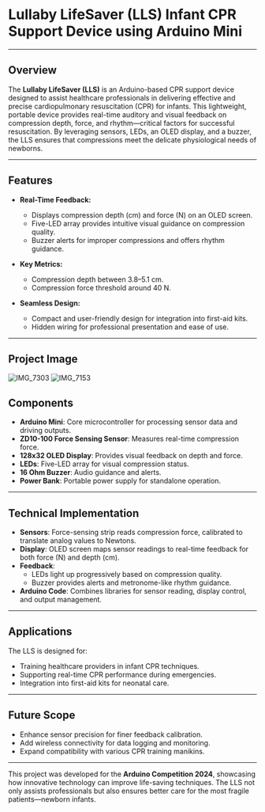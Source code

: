 # Lullaby LifeSaver (LLS) Infant CPR Support Device using Arduino Mini

---

## Overview
The **Lullaby LifeSaver (LLS)** is an Arduino-based CPR support device designed to assist healthcare professionals in delivering effective and precise cardiopulmonary resuscitation (CPR) for infants. This lightweight, portable device provides real-time auditory and visual feedback on compression depth, force, and rhythm—critical factors for successful resuscitation. By leveraging sensors, LEDs, an OLED display, and a buzzer, the LLS ensures that compressions meet the delicate physiological needs of newborns.

---

## Features
- **Real-Time Feedback:**
  - Displays compression depth (cm) and force (N) on an OLED screen.
  - Five-LED array provides intuitive visual guidance on compression quality.
  - Buzzer alerts for improper compressions and offers rhythm guidance.

- **Key Metrics:**
  - Compression depth between 3.8–5.1 cm.
  - Compression force threshold around 40 N.

- **Seamless Design:**
  - Compact and user-friendly design for integration into first-aid kits.
  - Hidden wiring for professional presentation and ease of use.

---
## Project Image
![IMG_7303](https://github.com/user-attachments/assets/80473aec-2ab4-4b8a-b3f8-fdc1ce43f499)
![IMG_7153](https://github.com/user-attachments/assets/99078a04-6d1a-4538-9479-651be6d0f36a)

## Components
- **Arduino Mini**: Core microcontroller for processing sensor data and driving outputs.
- **ZD10-100 Force Sensing Sensor**: Measures real-time compression force.
- **128x32 OLED Display**: Provides visual feedback on depth and force.
- **LEDs**: Five-LED array for visual compression status.
- **16 Ohm Buzzer**: Audio guidance and alerts.
- **Power Bank**: Portable power supply for standalone operation.

---

## Technical Implementation
- **Sensors**: Force-sensing strip reads compression force, calibrated to translate analog values to Newtons.
- **Display**: OLED screen maps sensor readings to real-time feedback for both force (N) and depth (cm).
- **Feedback**:
  - LEDs light up progressively based on compression quality.
  - Buzzer provides alerts and metronome-like rhythm guidance.
- **Arduino Code**: Combines libraries for sensor reading, display control, and output management.

---

## Applications
The LLS is designed for:
- Training healthcare providers in infant CPR techniques.
- Supporting real-time CPR performance during emergencies.
- Integration into first-aid kits for neonatal care.

---

## Future Scope
- Enhance sensor precision for finer feedback calibration.
- Add wireless connectivity for data logging and monitoring.
- Expand compatibility with various CPR training manikins.

---

This project was developed for the **Arduino Competition 2024**, showcasing how innovative technology can improve life-saving techniques. The LLS not only assists professionals but also ensures better care for the most fragile patients—newborn infants.
